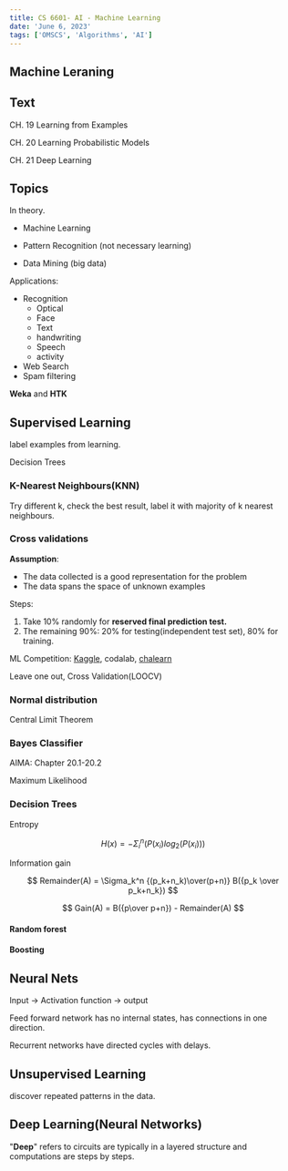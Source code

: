 ```yaml
---
title: CS 6601- AI - Machine Learning
date: 'June 6, 2023'
tags: ['OMSCS', 'Algorithms', 'AI']
---
```


## Machine Leraning

## Text

CH. 19 Learning from Examples

CH. 20 Learning Probabilistic Models

CH. 21 Deep Learning

## Topics

In theory.

- Machine Learning

- Pattern Recognition (not necessary learning)

- Data Mining (big data)

Applications:

- Recognition
  - Optical
  - Face
  - Text
  - handwriting
  - Speech
  - activity
- Web Search
- Spam filtering

**Weka** and **HTK**

## Supervised Learning

label examples from learning.

Decision Trees

### K-Nearest Neighbours(KNN)

Try different k, check the best result, label it with majority of k nearest neighbours.

### Cross validations

**Assumption**:

- The data collected is a good representation for the problem
- The data spans the space of unknown examples

Steps:

1. Take 10% randomly for **reserved final prediction test.**
2. The remaining 90%: 20% for testing(independent test set), 80% for training.

ML Competition: [Kaggle](https://www.kaggle.com/), codalab, [chalearn](http://www.chalearn.org/)

Leave one out, Cross Validation(LOOCV)

### Normal distribution

Central Limit Theorem

### Bayes Classifier

AIMA: Chapter 20.1-20.2

Maximum Likelihood

### Decision Trees

Entropy

$$
H(x) = -\Sigma_i^n(P(x_i)log_2(P(x_i)))
$$

Information gain

$$
Remainder(A) = \Sigma_k^n {(p_k+n_k)\over(p+n)} B({p_k \over p_k+n_k})
$$

$$
Gain(A) = B({p\over p+n}) - Remainder(A)
$$

#### Random forest

#### Boosting

## Neural Nets

Input -> Activation function -> output

Feed forward network has no internal states, has connections in one direction.

Recurrent networks have directed cycles with delays.

## Unsupervised Learning

discover repeated patterns in the data.

## Deep Learning(Neural Networks)

"**Deep**" refers to circuits are typically in a layered structure and computations are steps by steps.
